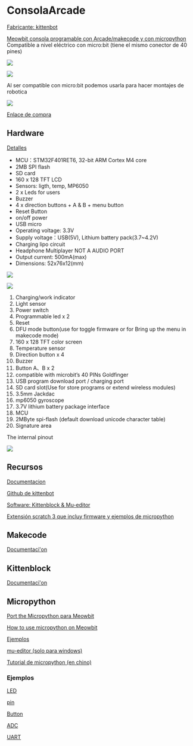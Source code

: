 # ConsolaArcade

[Fabricante: kittenbot](https://www.kittenbot.cc/)

[Meowbit consola programable con Arcade/makecode y con micropython](https://www.kittenbot.cc/collections/frontpage/products/meowbit-codable-console-for-microsoft-makecode-arcade)
Compatible a nivel eléctrico con micro:bit (tiene el mismo conector de 40 pines)

![](./images/4324-05.jpg)

![](./images/x10_1024x1024_2x_d6dbf935-b3b3-4403-b0e8-3843383e4a80_1024x1024.webp)


Al ser compatible con micro:bit podemos usarla para hacer montajes de robotica

![](./images/e3e0d9c1-1506-43af-8382-2cafdf5fbfc6.jpg.webp)

[Enlace de compra](https://m.banggood.com/es/KittenBot-Meowbit-Codable-Console-for-Microsoft-Makecode-Arcade-Game-Programming-Robot-for-Teenagers-p-1526615.html)

## Hardware

[Detalles](https://github.com/KittenBot/meowbit-tutorials-en/blob/master/more/About%20Meowbit%20.md)

* MCU：STM32F401RET6, 32-bit ARM Cortex M4 core
* 2MB SPI flash
* SD card
* 160 x 128 TFT LCD
* Sensors: ligth, temp, MP6050
* 2 x Leds for users
* Buzzer
* 4 x direction buttons + A & B + menu button
* Reset Button
* on/off power
* USB micro
* Operating voltage: 3.3V
* Supply voltage：USB(5V), Lithium battery pack(3.7~4.2V)
* Charging lipo circuit
* Headphone Multiplayer NOT A AUDIO PORT
* Output current: 500mA(max)
* Dimensions: 52x76x12(mm)

![](./images/meowbit_front.png)


![](./images/meowbit_back.png)

1. Charging/work indicator
2. Light sensor
3. Power switch
4. Programmable led x 2
5. Reset
6. DFU mode button(use for toggle firmware or for Bring up the menu in makecode mode)
7. 160 x 128 TFT color screen
8. Temperature sensor
9. Direction button x 4 
10. Buzzer 
11. Button A、B x 2 
12. compatible with microbit’s 40 PINs Goldfinger 
13. USB program download port / charging port 
14. SD card slot(Use for store programs or extend wireless modules) 
15. 3.5mm Jackdac 
16. mp6050 gyroscope 
17. 3.7V lithium battery package interface
18. MCU
19. 2MByte spi-flash (default download unicode character table)
20. Signature area

The internal pinout

![](./images/1Sbv9O.png)

## Recursos

[Documentacion](http://meowbit-doc.kittenbot.cn/#/)

[Github de kittenbot](https://github.com/KittenBot)


[Software: Kittenblock & Mu-editor](https://www.kittenbot.cc/pages/software)


[Extensión scratch 3 que incluy firmware y ejemplos de micropython](https://github.com/KittenBot/s3ext-meowbit)

## Makecode

[Documentaci'on](http://meowbit-doc.kittenbot.cn/#/makecode/makecode%E5%BF%AB%E9%80%9F%E5%BC%80%E5%A7%8B)

## Kittenblock

[Documentaci'on](http://meowbit-doc.kittenbot.cn/#/kittenblock/kittenblockQS)

## Micropython

[Port the Micropython para Meowbit](https://github.com/KittenBot/micropython_meowbit)

[How to use micropython on Meowbit](https://www.oztoylib.com.au/2019/07/13/micropython-on-the-kittenbot-meowbit/)

[Ejemplos](https://github.com/KittenBot/micropython_meowbit/tree/uf2/examples/meowbit)

[mu-editor (solo para windows)](https://www.kittenbot.cc/pages/software)

[Tutorial de micropython (en chino)](http://meowbit-doc.kittenbot.cn/#/micropython/micropython%E5%BF%AB%E9%80%9F%E5%BC%80%E5%A7%8B)

### Ejemplos

[LED](./micropython/led.py)

[pin](./micropython/pin.py)

[Button](./micropython/button.py)

[ADC](./micropython/ADC.py)

[UART](./micropython/UART.ppy)